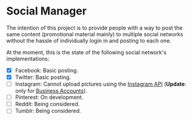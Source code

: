 # Social Manager

The intention of this project is to provide people with a way to post the same content (promotional material mainly) to multiple social networks without the hassle of individually login in and posting to each one.

At the moment, this is the state of the following social network's implementations:

- [X] Facebook: Basic posting.
- [X] Twitter: Basic posting.
- [ ] Instagram: Cannot upload pictures using the [Instagram API](https://www.instagram.com/developer/) (**Update**: only for [Business Accounts](https://developers.facebook.com/docs/instagram-api#limitations)).
- [ ] Pinterest: On development.
- [ ] Reddit: Being considered.
- [ ] Tumblr: Being considered.

